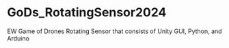 # GoDs_RotatingSensor2024
EW Game of Drones Rotating Sensor that consists of Unity GUI, Python, and Arduino
